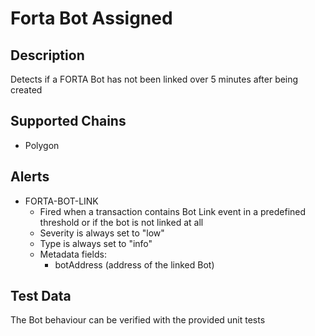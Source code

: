 # Forta Bot Assigned

## Description

Detects if a FORTA Bot has not been linked over 5 minutes after being created

## Supported Chains

- Polygon

## Alerts

- FORTA-BOT-LINK
  - Fired when a transaction contains Bot Link event in a predefined threshold or if the bot is not linked at all
  - Severity is always set to "low"
  - Type is always set to "info"
  - Metadata fields:
    - botAddress (address of the linked Bot)

## Test Data

The Bot behaviour can be verified with the provided unit tests
